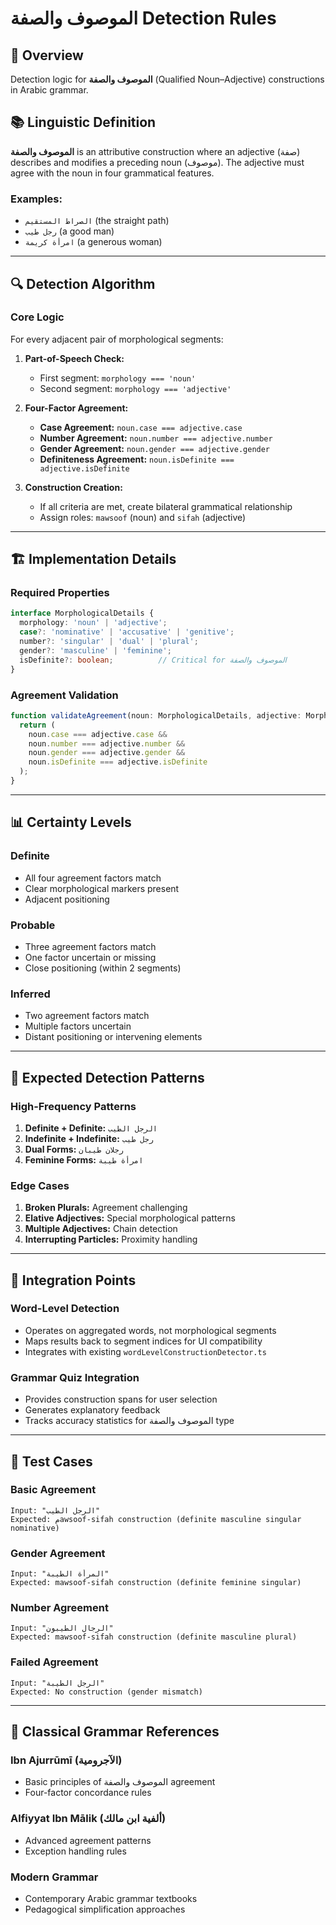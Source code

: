 # الموصوف والصفة Detection Rules

## 🎯 **Overview**
Detection logic for **الموصوف والصفة** (Qualified Noun–Adjective) constructions in Arabic grammar.

## 📚 **Linguistic Definition**
**الموصوف والصفة** is an attributive construction where an adjective (صفة) describes and modifies a preceding noun (موصوف). The adjective must agree with the noun in four grammatical features.

### Examples:
- `الصراط المستقيم` (the straight path)
- `رجل طيب` (a good man)
- `امرأة كريمة` (a generous woman)

---

## 🔍 **Detection Algorithm**

### Core Logic
For every adjacent pair of morphological segments:

1. **Part-of-Speech Check:**
   - First segment: `morphology === 'noun'`
   - Second segment: `morphology === 'adjective'`

2. **Four-Factor Agreement:**
   - **Case Agreement:** `noun.case === adjective.case`
   - **Number Agreement:** `noun.number === adjective.number` 
   - **Gender Agreement:** `noun.gender === adjective.gender`
   - **Definiteness Agreement:** `noun.isDefinite === adjective.isDefinite`

3. **Construction Creation:**
   - If all criteria are met, create bilateral grammatical relationship
   - Assign roles: `mawsoof` (noun) and `sifah` (adjective)

---

## 🏗️ **Implementation Details**

### Required Properties
```typescript
interface MorphologicalDetails {
  morphology: 'noun' | 'adjective';
  case?: 'nominative' | 'accusative' | 'genitive';
  number?: 'singular' | 'dual' | 'plural';
  gender?: 'masculine' | 'feminine';
  isDefinite?: boolean;          // Critical for الموصوف والصفة
}
```

### Agreement Validation
```typescript
function validateAgreement(noun: MorphologicalDetails, adjective: MorphologicalDetails): boolean {
  return (
    noun.case === adjective.case &&
    noun.number === adjective.number &&
    noun.gender === adjective.gender &&
    noun.isDefinite === adjective.isDefinite
  );
}
```

---

## 📊 **Certainty Levels**

### Definite
- All four agreement factors match
- Clear morphological markers present
- Adjacent positioning

### Probable  
- Three agreement factors match
- One factor uncertain or missing
- Close positioning (within 2 segments)

### Inferred
- Two agreement factors match
- Multiple factors uncertain
- Distant positioning or intervening elements

---

## 🎯 **Expected Detection Patterns**

### High-Frequency Patterns
1. **Definite + Definite:** `الرجل الطيب`
2. **Indefinite + Indefinite:** `رجل طيب`
3. **Dual Forms:** `رجلان طيبان`
4. **Feminine Forms:** `امرأة طيبة`

### Edge Cases
1. **Broken Plurals:** Agreement challenging
2. **Elative Adjectives:** Special morphological patterns
3. **Multiple Adjectives:** Chain detection
4. **Interrupting Particles:** Proximity handling

---

## 🔧 **Integration Points**

### Word-Level Detection
- Operates on aggregated words, not morphological segments
- Maps results back to segment indices for UI compatibility
- Integrates with existing `wordLevelConstructionDetector.ts`

### Grammar Quiz Integration
- Provides construction spans for user selection
- Generates explanatory feedback
- Tracks accuracy statistics for الموصوف والصفة type

---

## 🧪 **Test Cases**

### Basic Agreement
```
Input: "الرجل الطيب" 
Expected: مawsoof-sifah construction (definite masculine singular nominative)
```

### Gender Agreement
```
Input: "المرأة الطيبة"
Expected: mawsoof-sifah construction (definite feminine singular)
```

### Number Agreement  
```
Input: "الرجال الطيبون"
Expected: mawsoof-sifah construction (definite masculine plural)
```

### Failed Agreement
```
Input: "الرجل الطيبة" 
Expected: No construction (gender mismatch)
```

---

## 📖 **Classical Grammar References**

### Ibn Ajurrūmī (الآجرومية)
- Basic principles of الموصوف والصفة agreement
- Four-factor concordance rules

### Alfiyyat Ibn Mālik (ألفية ابن مالك)
- Advanced agreement patterns
- Exception handling rules

### Modern Grammar
- Contemporary Arabic grammar textbooks
- Pedagogical simplification approaches
